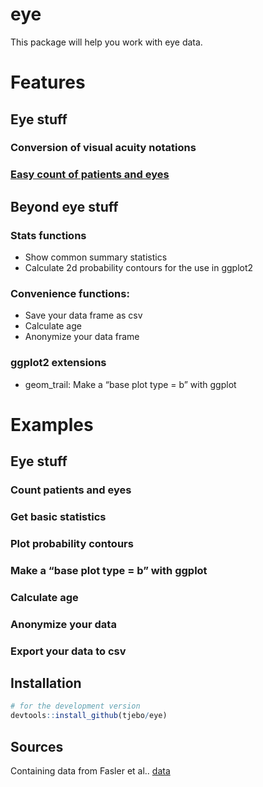 <!-- README.md is generated from README.Rmd. Please edit that file -->

# eye

This package will help you work with eye data.

# Features

## Eye stuff

### Conversion of visual acuity notations

### [Easy count of patients and eyes](#count-patients-and-eyes)

## Beyond eye stuff

### Stats functions

  - Show common summary statistics
  - Calculate 2d probability contours for the use in ggplot2

### Convenience functions:

  - Save your data frame as csv
  - Calculate age
  - Anonymize your data frame

### ggplot2 extensions

  - geom\_trail: Make a “base plot type = b” with ggplot

# Examples

## Eye stuff

### Count patients and eyes

### Get basic statistics

### Plot probability contours

### Make a “base plot type = b” with ggplot

### Calculate age

### Anonymize your data

### Export your data to csv

## Installation

``` r
# for the development version 
devtools::install_github(tjebo/eye)
```

## Sources

Containing data from Fasler et al..
[data](https://bmjopen.bmj.com/content/9/6/e027441)
